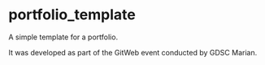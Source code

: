 # portfolio_template
A simple template for a portfolio.

It was developed as part of the GitWeb event conducted by GDSC Marian.
